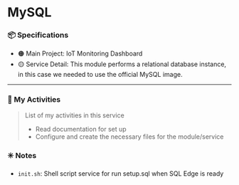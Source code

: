 # MySQL

### :package: Specifications
- :orange_circle: Main Project: IoT Monitoring Dashboard
- :yellow_circle: Service Detail: This module performs a relational database instance, in this case we needed to use the official MySQL image.

***

### :scroll: My Activities
> List of my activities in this service
> * Read documentation for set up 
> * Configure and create the necessary files for the module/service  

### :eight_spoked_asterisk: Notes
- `init.sh`: Shell script service for run setup.sql when SQL Edge is ready


